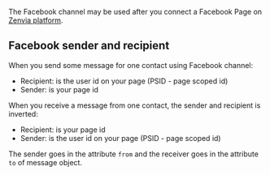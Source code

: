 The Facebook channel may be used after you connect a Facebook Page on [Zenvia platform](https://app.zenvia.com/home/credentials).

## Facebook sender and recipient

When you send some message for one contact using Facebook channel:

* Recipient: is the user id on your page (PSID - page scoped id)
* Sender: is your page id

When you receive a message from one contact, the sender and recipient is inverted:

* Recipient: is your page id
* Sender: is the user id on your page (PSID - page scoped id)

The sender goes in the attribute `from` and the receiver goes in the attribute `to` of message object.
